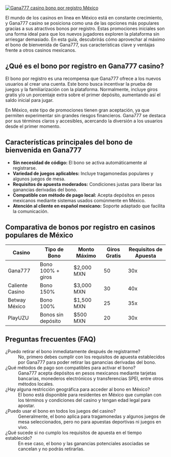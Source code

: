 [![Gana777 casino bono por registro México](https://123-caf.pages.dev/gitsignup.png)](https://vrmoo.ru/Bt82HjjY)

<p>El mundo de los casinos en línea en México está en constante crecimiento, y Gana777 casino se posiciona como una de las opciones más populares gracias a sus atractivos bonos por registro. Estas promociones iniciales son una forma ideal para que los nuevos jugadores exploren la plataforma sin arriesgar demasiado. En esta guía, descubrirás cómo aprovechar al máximo el bono de bienvenida de Gana777, sus características clave y ventajas frente a otros casinos mexicanos.</p>  <h2>¿Qué es el bono por registro en Gana777 casino?</h2> <p>El bono por registro es una recompensa que Gana777 ofrece a los nuevos usuarios al crear una cuenta. Este bono busca incentivar la prueba de juegos y la familiarización con la plataforma. Normalmente, incluye giros gratis y/o un porcentaje extra sobre el primer depósito, aumentando así el saldo inicial para jugar.</p> <p>En México, este tipo de promociones tienen gran aceptación, ya que permiten experimentar sin grandes riesgos financieros. Gana777 se destaca por sus términos claros y accesibles, acercando la diversión a los usuarios desde el primer momento.</p>  <h2>Características principales del bono de bienvenida en Gana777</h2> <ul>   <li><strong>Sin necesidad de código:</strong> El bono se activa automáticamente al registrarse.</li>   <li><strong>Variedad de juegos aplicables:</strong> Incluye tragamonedas populares y algunos juegos de mesa.</li>   <li><strong>Requisitos de apuesta moderados:</strong> Condiciones justas para liberar las ganancias derivadas del bono.</li>   <li><strong>Compatible con método de pago local:</strong> Acepta depósitos en pesos mexicanos mediante sistemas usados comúnmente en México.</li>   <li><strong>Atención al cliente en español mexicano:</strong> Soporte adaptado que facilita la comunicación.</li> </ul>  <h2>Comparativa de bonos por registro en casinos populares de México</h2> <table>   <thead>     <tr>       <th>Casino</th>       <th>Tipo de Bono</th>       <th>Monto Máximo</th>       <th>Giros Gratis</th>       <th>Requisitos de Apuesta</th>     </tr>   </thead>   <tbody>     <tr>       <td>Gana777</td>       <td>Bono 100% + giros</td>       <td>$2,000 MXN</td>       <td>50</td>       <td>30x</td>     </tr>     <tr>       <td>Caliente Casino</td>       <td>Bono 150%</td>       <td>$3,000 MXN</td>       <td>30</td>       <td>40x</td>     </tr>     <tr>       <td>Betway México</td>       <td>Bono 100%</td>       <td>$1,500 MXN</td>       <td>25</td>       <td>35x</td>     </tr>     <tr>       <td>PlayUZU</td>       <td>Bonos sin depósito</td>       <td>$500 MXN</td>       <td>20</td>       <td>30x</td>     </tr>   </tbody> </table>  <h2>Preguntas frecuentes (FAQ)</h2> <dl>   <dt>¿Puedo retirar el bono inmediatamente después de registrarme?</dt>   <dd>No, primero debes cumplir con los requisitos de apuesta establecidos por Gana777 para poder retirar las ganancias derivadas del bono.</dd>    <dt>¿Qué métodos de pago son compatibles para activar el bono?</dt>   <dd>Gana777 acepta depósitos en pesos mexicanos mediante tarjetas bancarias, monederos electrónicos y transferencias SPEI, entre otros métodos locales.</dd>    <dt>¿Hay alguna restricción geográfica para acceder al bono en México?</dt>   <dd>El bono está disponible para residentes en México que cumplan con los términos y condiciones del casino y tengan edad legal para apostar.</dd>    <dt>¿Puedo usar el bono en todos los juegos del casino?</dt>   <dd>Generalmente, el bono aplica para tragamonedas y algunos juegos de mesa seleccionados, pero no para apuestas deportivas ni juegos en vivo.</dd>    <dt>¿Qué sucede si no cumplo los requisitos de apuesta en el tiempo establecido?</dt>   <dd>En ese caso, el bono y las ganancias potenciales asociadas se cancelan y no podrás retirarlas.</dd> </dl>